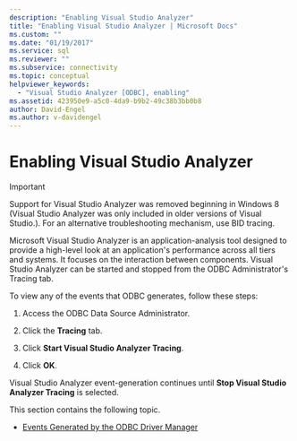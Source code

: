 ```yaml
---
description: "Enabling Visual Studio Analyzer"
title: "Enabling Visual Studio Analyzer | Microsoft Docs"
ms.custom: ""
ms.date: "01/19/2017"
ms.service: sql
ms.reviewer: ""
ms.subservice: connectivity
ms.topic: conceptual
helpviewer_keywords: 
  - "Visual Studio Analyzer [ODBC], enabling"
ms.assetid: 423950e9-a5c0-4da9-b9b2-49c38b3bb0b8
author: David-Engel
ms.author: v-davidengel
---
```

# Enabling Visual Studio Analyzer
> [!IMPORTANT]  
>  Support for Visual Studio Analyzer was removed beginning in Windows 8 (Visual Studio Analyzer was only included in older versions of Visual Studio.). For an alternative troubleshooting mechanism, use BID tracing.  
  
 Microsoft Visual Studio Analyzer is an application-analysis tool designed to provide a high-level look at an application's performance across all tiers and systems. It focuses on the interaction between components. Visual Studio Analyzer can be started and stopped from the ODBC Administrator's Tracing tab.  
  
 To view any of the events that ODBC generates, follow these steps:  
  
1.  Access the ODBC Data Source Administrator.  
  
2.  Click the **Tracing** tab.  
  
3.  Click **Start Visual Studio Analyzer Tracing**.  
  
4.  Click **OK**.  
  
 Visual Studio Analyzer event-generation continues until **Stop Visual Studio Analyzer Tracing** is selected.  
  
 This section contains the following topic.  
  
-   [Events Generated by the ODBC Driver Manager](../../../odbc/reference/develop-app/events-generated-by-the-odbc-driver-manager.md)
